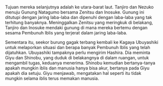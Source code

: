 Tujuan mereka selanjutnya adalah ke utara-barat laut. Tanjiro dan Nezuko menuju Gunung Natagumo bersama Zenitsu dan Inosuke. Gunung ini ditutupi dengan jaring laba-laba dan dipenuhi dengan laba-laba yang tak terhitung banyaknya. Meninggalkan Zenitsu yang meringkuk di belakang, Tanjiro dan Inosuke mendaki gunung di mana mereka bertemu dengan sesama Pembunuh Iblis yang terjerat dalam jaring laba-laba.

Sementara itu, seekor burung gagak terbang kembali ke Kagaya Ubuyashiki untuk melaporkan situasi dan berapa banyak Pembunuh Iblis yang telah dijatuhkan. Ubuyashiki tampaknya perlu mengirim Hashira. Dia meminta Giyu dan Shinobu, yang duduk di belakangnya di dalam ruangan, untuk mengambil tugas, keduanya menerima. Shinobu kemudian bertanya-tanya apakah mungkin iblis dan manusia hanya bisa akur, bertanya pada Giyu apakah dia setuju. Giyu menjawab, mengatakan hal seperti itu tidak mungkin selama iblis terus memakan manusia.
